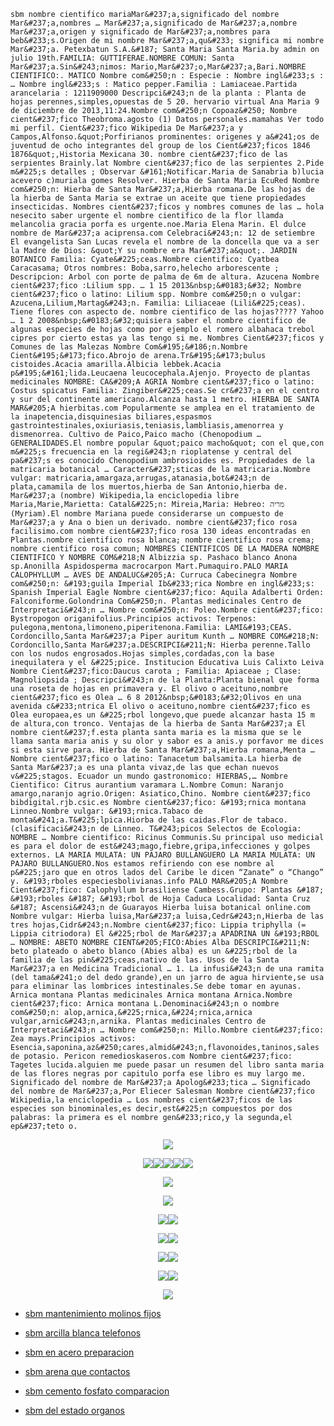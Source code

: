 
```
sbm nombre cientifico mariaMar&#237;a,significado del nombre Mar&#237;a,nombres … Mar&#237;a,significado de Mar&#237;a,nombre Mar&#237;a,origen y significado de Mar&#237;a,nombres para beb&#233;s.Origen de mi nombre Mar&#237;a,qu&#233; significa mi nombre Mar&#237;a. Petexbatun S.A.&#187; Santa Maria Santa Maria.by admin on julio 19th.FAMILIA: GUTTIFERAE.NOMBRE COMUN: Santa Mar&#237;a.Sin&#243;nimos: Mario,Mar&#237;o,Mar&#237;a,Bari.NOMBRE CIENTIFICO:. MATICO Nombre com&#250;n : Especie : Nombre ingl&#233;s : … Nombre ingl&#233;s : Matico pepper.Familia : Lamiaceae.Partida arancelaria : 1211909000 Descripci&#243;n de la planta : Planta de hojas perennes,simples,opuestas de 5 20. hervario virtual Ana Maria 9 de diciembre de 2013,11:24.Nombre com&#250;n Copoaz&#250; Nombre cient&#237;fico Theobroma.agosto (1) Datos personales.mamahas Ver todo mi perfil. Cient&#237;fico Wikipedia De Mar&#237;a y Campos,Alfonso.&quot;Porfirianos prominentes: origenes y a&#241;os de juventud de ocho integrantes del group de los Cient&#237;ficos 1846 1876&quot;,Historia Mexicana 30. nombre cient&#237;fico de las serpientes Brainly.lat Nombre cient&#237;fico de las serpientes 2.Pide m&#225;s detalles ; Observar &#161;Notificar.Maria de Sanabria b)lucia acevero c)muriala gomes Resolver. Hierba de Santa Maria EcuRed Nombre com&#250;n: Hierba de Santa Mar&#237;a,Hierba romana.De las hojas de la hierba de Santa Maria se extrae un aceite que tiene propiedades insecticidas. Nombres cient&#237;ficos y nombres comunes de las … hola nesecito saber urgente el nombre cientifico de la flor llamda melancolia gracia porfa es urgente.noe.Maria Elena Marin. El dulce nombre de Mar&#237;a aciprensa.com Celebraci&#243;n: 12 de setiembre El evangelista San Lucas revela el nombre de la doncella que va a ser la Madre de Dios: &quot;Y su nombre era Mar&#237;a&quot;. JARDIN BOTANICO Familia: Cyate&#225;ceas.Nombre cientifico: Cyatbea Caracasama; Otros nombres: Boba,sarro,helecho arborescente ; Descripcion: Arbol con porte de palma de 6m de altura. Azucena Nombre cient&#237;fico :Lilium spp. … 1 15 2013&nbsp;&#0183;&#32; Nombre cient&#237;fico o latino: Lilium spp. Nombre com&#250;n o vulgar: Azucena,Lilium,Martag&#243;n. Familia: Liliaceae (Lili&#225;ceas). Tiene flores con aspecto de. nombre cientifico de las hojas????? Yahoo … 1 2 2008&nbsp;&#0183;&#32;quisiera saber el nombre cientifico de algunas especies de hojas como por ejemplo el romero albahaca trebol cipres por cierto estas ya las tengo si me. Nombres Cient&#237;ficos y Comunes de las Malezas Nombre Com&#195;&#186;n.Nombre Cient&#195;&#173;fico.Abrojo de arena.Tr&#195;&#173;bulus cistoides.Acacia amarilla.Albicia lebbek.Acacia p&#195;&#161;lida.Leucaena leucocephala.Ajenjo. Proyecto de plantas medicinales NOMBRE: CA&#209;A AGRIA Nombre cient&#237;fico o latino: Costus spicatus Familia: Zingiber&#225;ceas.Se cr&#237;a en el centro y sur del continente americano.Alcanza hasta 1 metro. HIERBA DE SANTA MAR&#205;A hierbitas.com Popularmente se amplea en el tratamiento de la inapetencia,disquinesias biliares,espasmos gastrointestinales,oxiuriasis,teniasis,lambliasis,amenorrea y dismenorrea. Cultivo de Paico,Paico macho (Chenopodium … GENERALIDADES.El nombre popular &quot;paico macho&quot; con el que,con m&#225;s frecuencia en la regi&#243;n rioplatense y central del pa&#237;s es conocido Chenopodium ambrosioides es. Propiedades de la matricaria botanical … Caracter&#237;sticas de la matricaria.Nombre vulgar: matricaria,amargaza,arrugas,atanasia,bot&#243;n de plata,camamila de los muertos,hierba de San Antonio,hierba de. Mar&#237;a (nombre) Wikipedia,la enciclopedia libre Maria,Marie,Marietta: Catal&#225;n: Mireia,Maria: Hebreo: מריה (Myriam).El nombre Mariana puede considerarse un compuesto de Mar&#237;a y Ana o bien un derivado. nombre cient&#237;fico rosa facilisimo.com nombre cient&#237;fico rosa 130 ideas encontradas en Plantas.nombre cientifico rosa blanca; nombre cientifico rosa crema; nombre cientifico rosa comun; NOMBRES CIENTIFICOS DE LA MADERA NOMBRE CIENTIFICO Y NOMBRE COM&#218;N Albizzia sp. Pashaco blanco Anona sp.Anonilla Aspidosperma macrocarpon Mart.Pumaquiro.PALO MARIA CALOPHYLLUM … AVES DE ANDALUC&#205;A: Curruca Cabecinegra Nombre com&#250;n: &#193;guila Imperial Ib&#233;rica Nombre en ingl&#233;s: Spanish Imperial Eagle Nombre cient&#237;fico: Aquila Adalberti Orden: Falconiforme.Golondrina Com&#250;n. Plantas medicinales Centro de Interpretaci&#243;n … Nombre com&#250;n: Poleo.Nombre cient&#237;fico: Bystropogon origanifolius.Principios activos: Terpenos: pulegona,mentona,limoneno,piperitenona.Familia: LAMI&#193;CEAS. Cordoncillo,Santa Mar&#237;a Piper auritum Kunth … NOMBRE COM&#218;N: Cordoncillo,Santa Mar&#237;a.DESCRIPCI&#211;N: Hierba perenne.Tallo con los nudos engrosados.Hojas simples,cordadas,con la base inequilatera y el &#225;pice. Institucion Educativa Luis Calixto Leiva Nombre Cient&#237;fico:Daucus carota ; Familia: Apiaceae ; Clase: Magnoliopsida ; Descripci&#243;n de la Planta:Planta bienal que forma una roseta de hojas en primavera y. El olivo o aceituno,nombre cient&#237;fico es Olea … 6 8 2012&nbsp;&#0183;&#32;Olivos en una avenida c&#233;ntrica El olivo o aceituno,nombre cient&#237;fico es Olea europaea,es un &#225;rbol longevo,que puede alcanzar hasta 15 m de altura,con tronco. Ventajas de la hierba de Santa Mar&#237;a El nombre cient&#237;f.esta planta santa maria es la misma que se le llama santa maria anis y su olor y sabor es a anis.y porfavor me dices si esta sirve para. Hierba de Santa Mar&#237;a,Hierba romana,Menta … Nombre cient&#237;fico o latino: Tanacetum balsamita.La hierba de Santa Mar&#237;a es una planta vivaz,de las que echan nuevos v&#225;stagos. Ecuador un mundo gastronomico: HIERBAS,… Nombre Cientifico: Citrus aurantium varamara L.Nombre Comun: Naranjo amargo,naranjo agrio.Origen: Asiatico,Chino. Nombre cient&#237;fico bibdigital.rjb.csic.es Nombre cient&#237;fico: &#193;rnica montana Linneo.Nombre vulgar: &#193;rnica.Tabaco de monta&#241;a.T&#225;lpica.Hiorba de las caidas.Flor de tabaco.(clasificaci&#243;n de Linneo. T&#243;picos Selectos de Ecologia: NOMBRE … Nombre cientifico: Ricinus Communis.Su principal uso medicial es para el dolor de est&#243;mago,fiebre,gripa,infecciones y golpes externos. LA MARIA MULATA: UN PAJARO BULLANGUERO LA MARIA MULATA: UN PAJARO BULLANGUERO.Nos estamos refiriendo con ese nombre al p&#225;jaro que en otros lados del Caribe le dicen “Zanate” o “Chango” y. &#193;rboles especiesbolivianas.info PALO MAR&#205;A Nombre Cient&#237;fico: Calophyllum brasiliense Cambess.Grupo: Plantas &#187; &#193;rboles &#187; &#193;rbol de Hoja Caduca Localidad: Santa Cruz &#187; Ascensi&#243;n de Guarayos Hierba luisa botanical online.com Nombre vulgar: Hierba luisa,Mar&#237;a luisa,Cedr&#243;n,Hierba de las tres hojas,Cidr&#243;n.Nombre cient&#237;fico: Lippia triphylla (= Lippia citriodora) El &#225;rbol de Mar&#237;a APADRINA UN &#193;RBOL … NOMBRE: ABETO NOMBRE CIENT&#205;FICO:Abies Alba DESCRIPCI&#211;N: beto plateado o abeto blanco (Abies alba) es un &#225;rbol de la familia de las pin&#225;ceas,nativo de las. Usos de la Santa Mar&#237;a en Medicina Tradicional … 1. La infusi&#243;n de una ramita (del tama&#241;o del dedo grande),en un jarro de agua hirviente,se usa para eliminar las lombrices intestinales.Se debe tomar en ayunas. Arnica montana Plantas medicinales Arnica montana Arnica.Nombre cient&#237;fico: Arnica montana L.Denominaci&#243;n o nombre com&#250;n: alop,arnica,&#225;rnica,&#224;rnica,arnica vulgar,arnic&#243;n,arnika. Plantas medicinales Centro de Interpretaci&#243;n … Nombre com&#250;n: Millo.Nombre cient&#237;fico: Zea mays.Principios activos: Esencia,saponina,az&#250;cares,almid&#243;n,flavonoides,taninos,sales de potasio. Pericon remedioskaseros.com Nombre cient&#237;fico: Tagetes lucida.alguien me puede pasar un resumen del libro santa maria de las flores negras por capitulo porfa ese libro es muy largo me. Significado del nombre de Mar&#237;a Apolog&#233;tica … Significado del nombre de Mar&#237;a,Por Eliecer Salesman Nombre cient&#237;fico Wikipedia,la enciclopedia … Los nombres cient&#237;ficos de las especies son binominales,es decir,est&#225;n compuestos por dos palabras: la primera es el nombre gen&#233;rico,y la segunda,el ep&#237;teto o. 
```

<div align="center">

<a href="https://es-crusher.shibang-china.com/github&k=sbm+nombre+cientifico+maria"><img src="https://static.shibang-china.com/es/crusher/logo.jpg"></a>

<a href="https://es-crusher.shibang-china.com/github&k=sbm+nombre+cientifico+maria"><img src="https://static.shibang-china.com/es/crusher/index.jpg"></a><a href="https://es-crusher.shibang-china.com/material.htmlgithub&k=sbm+nombre+cientifico+maria"><img src="https://static.shibang-china.com/es/crusher/material.jpg"></a><a href="https://es-crusher.shibang-china.com/application.htmlgithub&k=sbm+nombre+cientifico+maria"><img src="https://static.shibang-china.com/es/crusher/application.jpg"></a><a href="https://es-crusher.shibang-china.com/aboutus.htmlgithub&k=sbm+nombre+cientifico+maria"><img src="https://static.shibang-china.com/es/crusher/aboutus.jpg"></a><a href="https://es-crusher.shibang-china.com/contact.htmlgithub&k=sbm+nombre+cientifico+maria"><img src="https://static.shibang-china.com/es/crusher/contact.jpg"></a>

<a href="https://es-crusher.shibang-china.com/github&k=sbm+nombre+cientifico+maria"><img src="https://static.shibang-china.com/es/crusher/banner.jpg"></a>

<a href="https://swt.shibang-china.com/github&k=sbm+nombre+cientifico+maria"><img src="https://static.shibang-china.com/es/crusher/text.jpg"></a>

<a href="https://swt.shibang-china.com/github&k=sbm+nombre+cientifico+maria"><img src="https://static.shibang-china.com/es/crusher/chat.jpg"></a><a href="https://es-crusher.shibang-china.com/contact.htmlgithub&k=sbm+nombre+cientifico+maria"><img src="https://static.shibang-china.com/es/crusher/message.jpg"></a>

<a href="https://es-crusher.shibang-china.com/products/pe.htmlgithub&k=sbm+nombre+cientifico+maria"><img src="https://static.shibang-china.com/es/crusher/pe.jpg"></a><a href="https://es-crusher.shibang-china.com/products/pf.htmlgithub&k=sbm+nombre+cientifico+maria"><img src="https://static.shibang-china.com/es/crusher/pf.jpg"></a>

<a href="https://es-crusher.shibang-china.com/products/hpt.htmlgithub&k=sbm+nombre+cientifico+maria"><img src="https://static.shibang-china.com/es/crusher/hpt.jpg"></a><a href="https://es-crusher.shibang-china.com/products/vsi.htmlgithub&k=sbm+nombre+cientifico+maria"><img src="https://static.shibang-china.com/es/crusher/vsi.jpg"></a>

<a href="https://es-crusher.shibang-china.com/products/klv.htmlgithub&k=sbm+nombre+cientifico+maria"><img src="https://static.shibang-china.com/es/crusher/klv.jpg"></a><a href="https://es-crusher.shibang-china.com/products/portable.htmlgithub&k=sbm+nombre+cientifico+maria"><img src="https://static.shibang-china.com/es/crusher/portable.jpg"></a>

<a href="https://swt.shibang-china.com/github&k=sbm+nombre+cientifico+maria"><img src="https://static.shibang-china.com/es/crusher/case.jpg"></a>

</div>


* [sbm mantenimiento molinos fijos](sbm%20mantenimiento%20molinos%20fijos.md)

* [sbm arcilla blanca telefonos](sbm%20arcilla%20blanca%20telefonos.md)

* [sbm en acero preparacion](sbm%20en%20acero%20preparacion.md)

* [sbm arena que contactos](sbm%20arena%20que%20contactos.md)

* [sbm cemento fosfato comparacion](sbm%20cemento%20fosfato%20comparacion.md)

* [sbm del estado organos](sbm%20del%20estado%20organos.md)